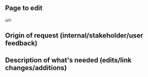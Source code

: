 ## Page to edit
url: 

## Origin of request (internal/stakeholder/user feedback)


## Description of what's needed (edits/link changes/additions)

